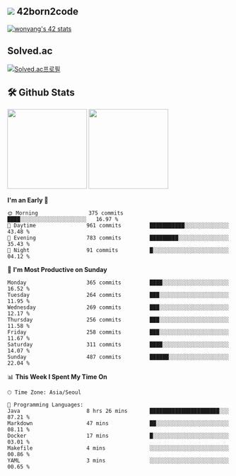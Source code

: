 
## <img src="https://img.shields.io/badge/-000000?style=flat&logo=42&logoColor=white"> 42born2code
[![wonyang's 42 stats](https://badge42.vercel.app/api/v2/cl5nhe5b6007809kydha7ht42/stats?cursusId=21&coalitionId=88)](https://profile.intra.42.fr/users/wonyang)

## Solved.ac
[![Solved.ac프로필](http://mazassumnida.wtf/api/v2/generate_badge?boj=bennyws)](https://solved.ac/bennyws)

## 🛠️ Github Stats
<p>
  <img height="180em" src="https://github-readme-stats-veggie-garden.vercel.app/api?username=gemstoneyang&show_icons=true&include_all_commits=true&bg_color=30,e96443,904e95&title_color=fff&text_color=fff">
  <img height="180em" src="https://github-readme-stats-veggie-garden.vercel.app/api/top-langs/?username=gemstoneyang&layout=compact&bg_color=30,e96443,904e95&title_color=fff&text_color=fff">
</p>

<!--START_SECTION:waka-->
**I'm an Early 🐤** 

```text
🌞 Morning                375 commits         ████░░░░░░░░░░░░░░░░░░░░░   16.97 % 
🌆 Daytime                961 commits         ███████████░░░░░░░░░░░░░░   43.48 % 
🌃 Evening                783 commits         █████████░░░░░░░░░░░░░░░░   35.43 % 
🌙 Night                  91 commits          █░░░░░░░░░░░░░░░░░░░░░░░░   04.12 % 
```
📅 **I'm Most Productive on Sunday** 

```text
Monday                   365 commits         ████░░░░░░░░░░░░░░░░░░░░░   16.52 % 
Tuesday                  264 commits         ███░░░░░░░░░░░░░░░░░░░░░░   11.95 % 
Wednesday                269 commits         ███░░░░░░░░░░░░░░░░░░░░░░   12.17 % 
Thursday                 256 commits         ███░░░░░░░░░░░░░░░░░░░░░░   11.58 % 
Friday                   258 commits         ███░░░░░░░░░░░░░░░░░░░░░░   11.67 % 
Saturday                 311 commits         ████░░░░░░░░░░░░░░░░░░░░░   14.07 % 
Sunday                   487 commits         ██████░░░░░░░░░░░░░░░░░░░   22.04 % 
```


📊 **This Week I Spent My Time On** 

```text
🕑︎ Time Zone: Asia/Seoul

💬 Programming Languages: 
Java                     8 hrs 26 mins       ██████████████████████░░░   87.21 % 
Markdown                 47 mins             ██░░░░░░░░░░░░░░░░░░░░░░░   08.11 % 
Docker                   17 mins             █░░░░░░░░░░░░░░░░░░░░░░░░   03.01 % 
Makefile                 4 mins              ░░░░░░░░░░░░░░░░░░░░░░░░░   00.86 % 
YAML                     3 mins              ░░░░░░░░░░░░░░░░░░░░░░░░░   00.65 % 
```


<!--END_SECTION:waka-->
